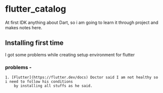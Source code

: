 <!-- # flutter_catalog

A new Flutter project.

## Getting Started

This project is a starting point for a Flutter application.

A few resources to get you started if this is your first Flutter project:

- [Lab: Write your first Flutter app](https://flutter.dev/docs/get-started/codelab)
- [Cookbook: Useful Flutter samples](https://flutter.dev/docs/cookbook)

For help getting started with Flutter, view our
[online documentation](https://flutter.dev/docs), which offers tutorials,
samples, guidance on mobile development, and a full API reference. -->

# flutter_catalog
At first IDK anything about Dart, so i am going to learn it through project and makes notes here.

## Installing first time
I got some problems while creating setup environment for flutter

### problems - 
    1. [Flutter](https://flutter.dev/docs) Doctor said I am not healthy so i need to follow his conditions
        by installing all stuffs as he said. 